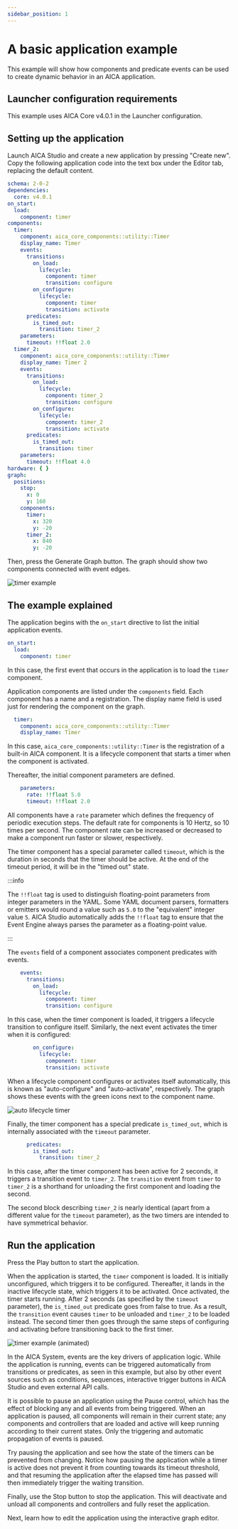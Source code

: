 ```yaml
---
sidebar_position: 1
---
```


# A basic application example

This example will show how components and predicate events can be used to create dynamic behavior in an AICA
application.

## Launcher configuration requirements

This example uses AICA Core v4.0.1 in the Launcher configuration.

## Setting up the application

Launch AICA Studio and create a new application by pressing "Create new".
Copy the following application code into the text box under the Editor tab, replacing the default content.

```yaml
schema: 2-0-2
dependencies:
  core: v4.0.1
on_start:
  load:
    component: timer
components:
  timer:
    component: aica_core_components::utility::Timer
    display_name: Timer
    events:
      transitions:
        on_load:
          lifecycle:
            component: timer
            transition: configure
        on_configure:
          lifecycle:
            component: timer
            transition: activate
      predicates:
        is_timed_out:
          transition: timer_2
    parameters:
      timeout: !!float 2.0
  timer_2:
    component: aica_core_components::utility::Timer
    display_name: Timer 2
    events:
      transitions:
        on_load:
          lifecycle:
            component: timer_2
            transition: configure
        on_configure:
          lifecycle:
            component: timer_2
            transition: activate
      predicates:
        is_timed_out:
          transition: timer
    parameters:
      timeout: !!float 4.0
hardware: { }
graph:
  positions:
    stop:
      x: 0
      y: 160
    components:
      timer:
        x: 320
        y: -20
      timer_2:
        x: 840
        y: -20
```

Then, press the Generate Graph button. The graph should show two components connected with event edges.

![timer example](./assets/timer-example.png)

## The example explained

The application begins with the `on_start` directive to list the initial application events.

```yaml
on_start:
  load:
    component: timer
```

In this case, the first event that occurs in the application is to load the `timer` component.

Application components are listed under the `components` field. Each component has a name and a registration.
The display name field is used just for rendering the component on the graph.

```yaml
  timer:
    component: aica_core_components::utility::Timer
    display_name: Timer
```

In this case, `aica_core_components::utility::Timer` is the registration of a built-in AICA component. It is a lifecycle
component that starts a timer when the component is activated.

Thereafter, the initial component parameters are defined.

```yaml
    parameters:
      rate: !!float 5.0
      timeout: !!float 2.0
```

All components have a `rate` parameter which defines the frequency of periodic execution steps. The default rate for
components is 10 Hertz, so 10 times per second. The component rate can be increased or decreased to make a component run
faster or slower, respectively.

The timer component has a special parameter called `timeout`, which is the duration in seconds that the timer should
be active. At the end of the timeout period, it will be in the "timed out" state.

:::info

The `!!float` tag is used to distinguish floating-point parameters from integer parameters in the YAML. Some YAML
document parsers, formatters or emitters would round a value such as `5.0` to the "equivalent" integer value `5`.
AICA Studio automatically adds the `!!float` tag to ensure that the Event Engine always parses the parameter as a
floating-point value.

:::

The `events` field of a component associates component predicates with events.

```yaml
    events:
      transitions:
        on_load:
          lifecycle:
            component: timer
            transition: configure
```

In this case, when the timer component is loaded, it triggers a lifecycle transition to configure itself.
Similarly, the next event activates the timer when it is configured:

```yaml
        on_configure:
          lifecycle:
            component: timer
            transition: activate
```

When a lifecycle component configures or activates itself automatically, this is known as "auto-configure" and
"auto-activate", respectively. The graph shows these events with the green icons next to the component name.

![auto lifecycle timer](./assets/auto-lifecycle-events-timer.png)

Finally, the timer component has a special predicate `is_timed_out`, which is internally associated with the `timeout`
parameter.

```yaml
      predicates:
        is_timed_out:
          transition: timer_2
```

In this case, after the timer component has been active for 2 seconds, it triggers a transition event to `timer_2`.
The `transition` event from `timer` to `timer_2` is a shorthand for unloading the first component and loading the
second.

The second block describing `timer_2` is nearly identical (apart from a different value for the `timeout` parameter), as
the two timers are intended to have symmetrical behavior.

## Run the application

Press the Play button to start the application.

When the application is started, the `timer` component is loaded. It is initially unconfigured, which triggers it
to be configured. Thereafter, it lands in the inactive lifecycle state, which triggers it to be activated.
Once activated, the timer starts running. After 2 seconds (as specified by the `timeout` parameter), the `is_timed_out`
predicate goes from false to true. As a result, the `transition` event causes `timer` to be unloaded and `timer_2` to be
loaded instead. The second timer then goes through the same steps of configuring and activating before transitioning
back to the first timer.

![timer example (animated)](./assets/timer-example.gif)

In the AICA System, events are the key drivers of application logic. While the application is running, events can be
triggered automatically from transitions or predicates, as seen in this example, but also by other event sources such
as conditions, sequences, interactive trigger buttons in AICA Studio and even external API calls.

It is possible to pause an application using the Pause control, which has the effect of blocking any and all events from
being triggered. When an application is paused, all components will remain in their current state; any components and
controllers that are loaded and active will keep running according to their current states. Only the triggering and
automatic propagation of events is paused.

Try pausing the application and see how the state of the timers can be prevented from changing. Notice how pausing the
application while a timer is active does not prevent it from counting towards its timeout threshold, and that resuming
the application after the elapsed time has passed will then immediately trigger the waiting transition.

Finally, use the Stop button to stop the application. This will deactivate and unload all components and controllers
and fully reset the application.

Next, learn how to edit the application using the interactive graph editor.

